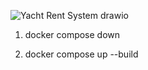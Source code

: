 
![Yacht Rent System drawio](https://github.com/user-attachments/assets/43bd3c69-0158-4407-8223-8c806e54f281)


1. docker compose down   

2. docker compose up --build
